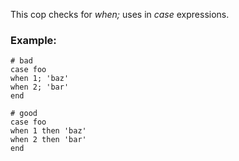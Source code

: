 This cop checks for *when;* uses in *case* expressions.

### Example:
    # bad
    case foo
    when 1; 'baz'
    when 2; 'bar'
    end

    # good
    case foo
    when 1 then 'baz'
    when 2 then 'bar'
    end